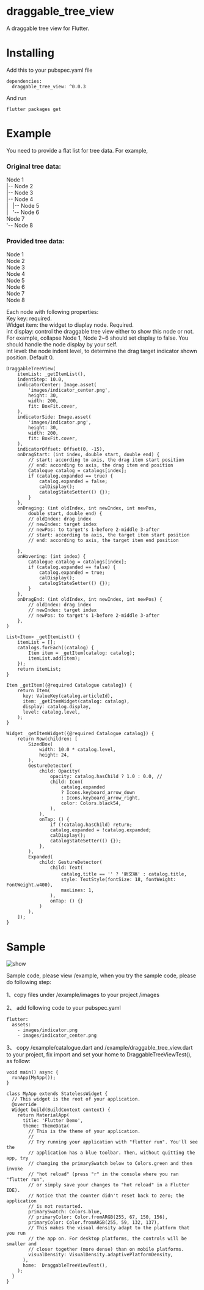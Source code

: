 # draggable_tree_view

A draggable tree view for Flutter.

# Installing

Add this to your pubspec.yaml file

```
dependencies:
  draggable_tree_view: ^0.0.3
```


And run

```
flutter packages get
```

# Example

You need to provide a flat list for tree data. For example,

### Original tree data:
Node 1   
|-- Node 2   
|-- Node 3   
|-- Node 4   
|&nbsp;&nbsp;&nbsp;|-- Node 5   
|&nbsp;&nbsp;&nbsp;'-- Node 6   
Node 7   
'-- Node 8   

### Provided tree data:
Node 1    
Node 2   
Node 3   
Node 4   
Node 5   
Node 6   
Node 7   
Node 8   

Each node with following properties:    
Key key: required.   
Widget item: the widget to diaplay node. Required.   
int display: control the draggable tree view either to show this node or not. For example, collapse Node 1, Node 2~6 should set display to false. You should handle the node display by your self.    
int level: the node indent level, to determine the drag target indicator shown position. Default 0.   

```
DraggableTreeView(
    itemList: _getItemList(),
    indentStep: 10.0,
    indicatorCenter: Image.asset(
        'images/indicator_center.png',
        height: 30,
        width: 200,
        fit: BoxFit.cover,
    ),
    indicatorSide: Image.asset(
        'images/indicator.png',
        height: 30,
        width: 200,
        fit: BoxFit.cover,
    ),
    indicatorOffset: Offset(0, -15),
    onDragStart: (int index, double start, double end) {
        // start: according to axis, the drag item start position
        // end: according to axis, the drag item end position
        Catalogue catalog = catalogs[index];
        if (catalog.expanded == true) {
            catalog.expanded = false;
            calDisplay();
            catalogStateSetter(() {});
        }
    },
    onDraging: (int oldIndex, int newIndex, int newPos,
        double start, double end) {
        // oldIndex: drag index
        // newIndex: target index
        // newPos: to target's 1-before 2-middle 3-after
        // start: according to axis, the target item start position
        // end: according to axis, the target item end position

    },
    onHovering: (int index) {
        Catalogue catalog = catalogs[index];
        if (catalog.expanded == false) {
            catalog.expanded = true;
            calDisplay();
            catalogStateSetter(() {});
        }
    },
    onDragEnd: (int oldIndex, int newIndex, int newPos) {
        // oldIndex: drag index
        // newIndex: target index
        // newPos: to target's 1-before 2-middle 3-after
    },
)

List<Item> _getItemList() {
    itemList = [];
    catalogs.forEach((catalog) {
        Item item = _getItem(catalog: catalog);
        itemList.add(item);
    });
    return itemList;
}

Item _getItem({@required Catalogue catalog}) {
    return Item(
      key: ValueKey(catalog.articleId),
      item: _getItemWidget(catalog: catalog),
      display: catalog.display,
      level: catalog.level,
    );
}

Widget _getItemWidget({@required Catalogue catalog}) {
    return Row(children: [
        SizedBox(
            width: 10.0 * catalog.level,
            height: 24,
        ),
        GestureDetector(
            child: Opacity(
                opacity: catalog.hasChild ? 1.0 : 0.0, //
                child: Icon(
                    catalog.expanded
                    ? Icons.keyboard_arrow_down
                    : Icons.keyboard_arrow_right,
                    color: Colors.black54,
                ),
            ),
            onTap: () {
                if (!catalog.hasChild) return;
                catalog.expanded = !catalog.expanded;
                calDisplay();
                catalogStateSetter(() {});
            },
        ),
        Expanded(
            child: GestureDetector(
                child: Text(
                    catalog.title == '' ? '新文稿' : catalog.title,
                    style: TextStyle(fontSize: 18, fontWeight: FontWeight.w400),
                    maxLines: 1,
                ),
                onTap: () {}
            )
        ),
    ]);
}

```

# Sample

<img src="http://files.ortrue.cn/draggable_tree_view.gif" alt="show" />

Sample code, please view /example, when you try the sample code, please do following step:

1、copy files under /example/images to your project /images

2、 add following code to your pubspec.yaml
```
flutter:
  assets:
    - images/indicator.png
    - images/indicator_center.png
```

3、 copy /example/catalogue.dart and /example/draggable_tree_view.dart to your project, fix import and set your home to DraggableTreeViewTest(), as follow:

```
void main() async {
  runApp(MyApp());
}

class MyApp extends StatelessWidget {
  // This widget is the root of your application.
  @override
  Widget build(BuildContext context) {
    return MaterialApp(
      title: 'Flutter Demo',
      theme: ThemeData(
        // This is the theme of your application.
        //
        // Try running your application with "flutter run". You'll see the
        // application has a blue toolbar. Then, without quitting the app, try
        // changing the primarySwatch below to Colors.green and then invoke
        // "hot reload" (press "r" in the console where you ran "flutter run",
        // or simply save your changes to "hot reload" in a Flutter IDE).
        // Notice that the counter didn't reset back to zero; the application
        // is not restarted.
        primarySwatch: Colors.blue,
        // primaryColor: Color.fromARGB(255, 67, 150, 156),
        primaryColor: Color.fromARGB(255, 59, 132, 137),
        // This makes the visual density adapt to the platform that you run
        // the app on. For desktop platforms, the controls will be smaller and
        // closer together (more dense) than on mobile platforms.
        visualDensity: VisualDensity.adaptivePlatformDensity,
      ),
      home:  DraggableTreeViewTest(),
    );
  }
}
```

